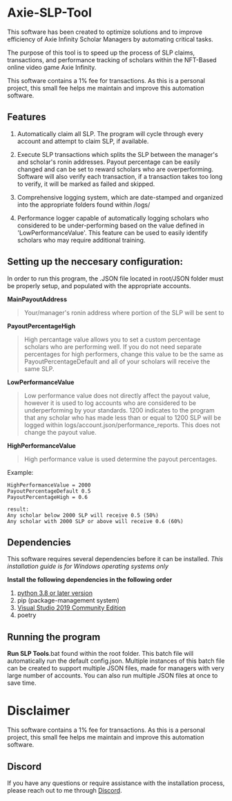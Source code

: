 # Axie-SLP-Tool
This software has been created to optimize solutions and to improve efficiency of Axie Infinity Scholar Managers by automating critical tasks.

The purpose of this tool is to speed up the process of SLP claims, transactions, and performance tracking of scholars within the NFT-Based online video game Axie Infinity.

This software contains a 1% fee for transactions. As this is a personal project, this small fee helps me maintain and improve this automation software.

## Features
1. Automatically claim all SLP. The program will cycle through every account and attempt to claim SLP, if available.

2. Execute SLP transactions which splits the SLP between the manager's and scholar's ronin addresses. Payout percentage can be easily changed and can be set to reward scholars who are overperforming. Software will also verify each transaction, if a transaction takes too long to verify, it will be marked as failed and skipped.

3. Comprehensive logging system, which are date-stamped and organized into the appropriate folders found within /logs/

4. Performance logger capable of automatically logging scholars who considered to be under-performing based on the value defined in 'LowPerformanceValue'. This feature can be used to easily identify scholars who may require additional training.


## Setting up the neccesary configuration:
In order to run this program, the .JSON file located in root/JSON folder must be properly setup, and populated with the appropriate accounts.


 **MainPayoutAddress** 
 >Your/manager's ronin address where portion of the SLP will be sent to


**PayoutPercentageHigh**
>High percantage value allows you to set a custom percentage scholars who are performing well. If you do not need separate percentages for high performers, change this value to be the same as PayoutPercentageDefault and all of your scholars will receive the same SLP.
  
  
**LowPerformanceValue**
>Low performance value does not directly affect the payout value, however it is used to log accounts who are considered to be underperforming by your standards. 1200 indicates to the program that any scholar who has made less than or equal to 1200 SLP will be logged within logs/account.json/performance_reports. This does not change the payout value.

**HighPerformanceValue**
>High performance value is used determine the payout percentages. 

Example:

	HighPerformanceValue = 2000
	PayoutPercentageDefault 0.5 
	PayoutPercentageHigh = 0.6
	
	result:
	Any scholar below 2000 SLP will receive 0.5 (50%)
	Any scholar with 2000 SLP or above will receive 0.6 (60%)


## Dependencies ##
This software requires several dependencies before it can be installed.
*This installation guide is for Windows operating systems only*

**Install the following dependencies in the following order**

1. [python 3.8 or later version](https://www.python.org/downloads/release/python-380/)
2. pip (package-management system)
3. [Visual Studio 2019 Community Edition](https://visualstudio.microsoft.com)
4. poetry

## Running the program
**Run SLP Tools**.bat found within the root folder. This batch file will automatically run the default config.json. Multiple instances of this batch file can be created to support multiple JSON files, made for managers with very large number of accounts. You can also run multiple JSON files at once to save time.


# Disclaimer
This software contains a 1% fee for transactions. As this is a personal project, this small fee helps me maintain and improve this automation software.


## Discord
If you have any questions or require assistance with the installation process, please reach out to me through [Discord](https://discord.gg/HvDA4aE5FK).


